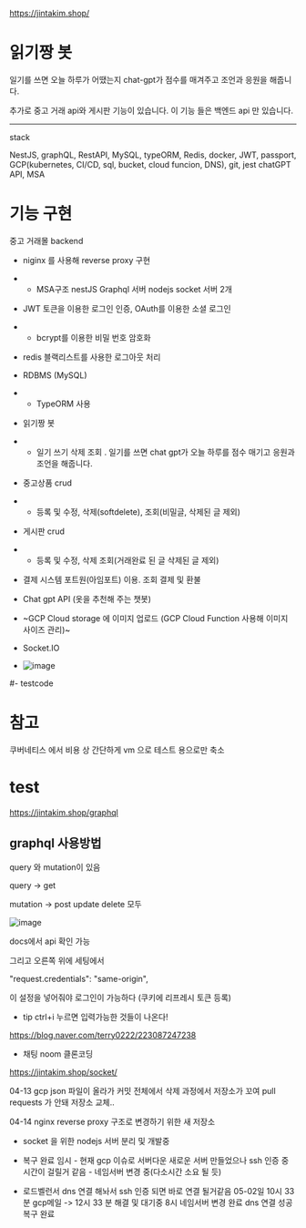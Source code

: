 
https://jintakim.shop/

# 읽기짱 봇
일기를 쓰면 오늘 하루가 어땠는지 chat-gpt가 점수를 매겨주고 조언과 응원을 해줍니다.

추가로 중고 거래 api와 게시판 기능이 있습니다. 이 기능 들은 백엔드 api 만 있습니다.

---
stack

NestJS, graphQL, RestAPI, MySQL, typeORM, Redis, docker, JWT, passport, GCP(kubernetes, CI/CD, sql, bucket, cloud funcion, DNS), git, jest
chatGPT API, MSA

# 기능 구현
중고 거래몰 backend
- niginx 를 사용해 reverse proxy 구현
- - MSA구조 nestJS Graphql 서버 nodejs socket 서버 2개 



- JWT 토큰을 이용한 로그인 인증, OAuth를 이용한 소셜 로그인
- - bcrypt를 이용한 비밀 번호 암호화 


- redis 블랙리스트를 사용한 로그아웃 처리 


- RDBMS (MySQL)
- - TypeORM 사용 

- 읽기짱 봇
- - 일기 쓰기 삭제 조회 . 일기를 쓰면 chat gpt가 오늘 하루를 점수 매기고 응원과 조언을 해줍니다.


- 중고상품 crud
- - 등록 및 수정, 삭제(softdelete), 조회(비밀글, 삭제된 글 제외)


- 게시판 crud
- - 등록 및 수정, 삭제 조회(거래완료 된 글 삭제된 글 제외)

- 결제 시스템 포트원(아임포트) 이용. 조회 결제 및 환불 


- Chat gpt API (옷을 추천해 주는 챗봇)


- ~GCP Cloud storage 에 이미지 업로드 (GCP Cloud Function 사용해 이미지 사이즈 관리)~


- Socket.IO 
- ![image](https://user-images.githubusercontent.com/76115198/235073422-4a0fbeda-f045-43bc-b1aa-db92f3db56e5.png)

#- testcode


# 참고 
쿠버네티스 에서 비용 상 간단하게 vm 으로 테스트 용으로만 축소

# test
https://jintakim.shop/graphql

## graphql 사용방법


query 와 mutation이 있음

query -> get

mutation -> post update delete 모두

![image](https://user-images.githubusercontent.com/76115198/234874445-e957164c-6532-45d3-8220-de530175915c.png)

docs에서 api 확인 가능



그리고 오른쪽 위에 세팅에서


"request.credentials": "same-origin",

이 설정을 넣어줘야 로그인이 가능하다 (쿠키에 리프레시 토큰 등록)


- tip
ctrl+i 누르면 입력가능한 것들이 나온다!

https://blog.naver.com/terry0222/223087247238

- 채팅 noom 클론코딩

https://jintakim.shop/socket/



04-13
gcp json 파일이 올라가 커밋 전체에서 삭제 과정에서 저장소가 꼬여 pull requests 가 안돼 저장소 교체.. 

04-14
nginx reverse proxy 구조로 변경하기 위한 새 저장소
- socket 을 위한 nodejs 서버 분리 및 개발중 

- 복구 완료
임시 - 현재 gcp 이슈로 서버다운 새로운 서버 만들었으나 ssh 인증 중 시간이 걸릴거 같음 - 네임서버 변경 중(다소시간 소요 될 듯)
- 로드벨런서 dns 연결 해놔서 ssh 인증 되면 바로 연결 될거같음 
05-02일 10시 33분 gcp메일 -> 12시 33 분 해결 및 대기중
8시 네임서버 변경 완료 dns 연결 성공 복구 완료 
